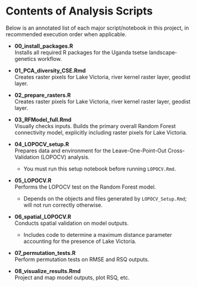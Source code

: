 # Contents of Analysis Scripts

Below is an annotated list of each major script/notebook in this project, in recommended execution order when applicable.

- **00_install_packages.R**  
   Installs all required R packages for the Uganda tsetse landscape‐genetics workflow.

- **01_PCA_diversity_CSE.Rmd**  
   Creates raster pixels for Lake Victoria, river kernel raster layer, geodist layer.
 
- **02_prepare_rasters.R**  
   Creates raster pixels for Lake Victoria, river kernel raster layer, geodist layer.
  
- **03_RFModel_full.Rmd**  
   Visually checks inputs. Builds the primary overall Random Forest connectivity model, explicitly including raster pixels for Lake Victoria.

- **04_LOPOCV_setup.R**  
   Prepares data and environment for the Leave-One-Point-Out Cross-Validation (LOPOCV) analysis.  
   - You must run this setup notebook before running `LOPOCV.Rmd`.

- **05_LOPOCV.R**  
   Performs the LOPOCV test on the Random Forest model.  
   - Depends on the objects and files generated by `LOPOCV_Setup.Rmd`; will not run correctly otherwise.

- **06_spatial_LOPOCV.R**  
   Conducts spatial validation on model outputs.  
   - Includes code to determine a maximum distance parameter accounting for the presence of Lake Victoria.

- **07_permutation_tests.R**  
   Perform permutation tests on RMSE and RSQ outputs.

- **08_visualize_results.Rmd**  
   Project and map model outputs, plot RSQ, etc.

 
